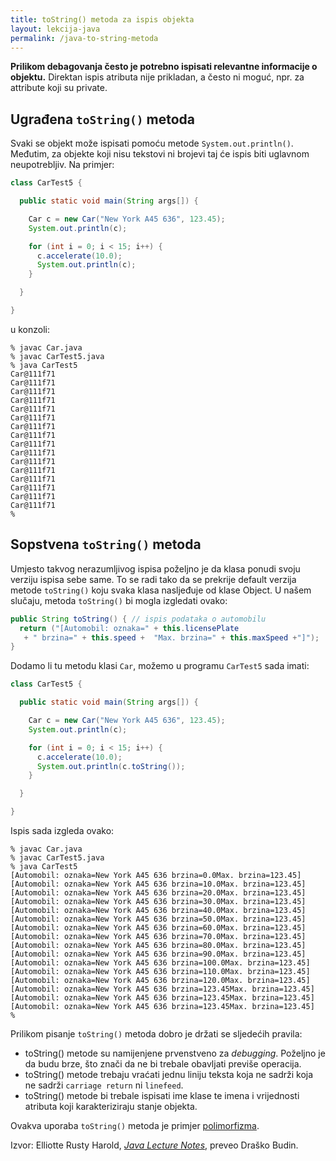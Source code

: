 ```yaml
---
title: toString() metoda za ispis objekta
layout: lekcija-java
permalink: /java-to-string-metoda
---
```


**Prilikom debagovanja često je potrebno ispisati relevantne informacije o objektu.** Direktan ispis atributa nije prikladan, a često ni moguć, npr. za attribute koji su private.

## Ugrađena `toString()` metoda

Svaki se objekt može ispisati pomoću metode `System.out.println()`. Međutim, za objekte koji nisu tekstovi ni brojevi taj će ispis biti uglavnom neupotrebljiv. Na primjer:

```java
class CarTest5 {

  public static void main(String args[]) {

    Car c = new Car("New York A45 636", 123.45);
    System.out.println(c);

    for (int i = 0; i < 15; i++) {
      c.accelerate(10.0);
      System.out.println(c);
    }

  }

}
```

u konzoli:
```
% javac Car.java
% javac CarTest5.java
% java CarTest5
Car@111f71
Car@111f71
Car@111f71
Car@111f71
Car@111f71
Car@111f71
Car@111f71
Car@111f71
Car@111f71
Car@111f71
Car@111f71
Car@111f71
Car@111f71
Car@111f71
Car@111f71
Car@111f71
%
```

## Sopstvena `toString()` metoda

Umjesto takvog nerazumljivog ispisa poželjno je da klasa ponudi svoju verziju ispisa sebe same. To se radi tako da se prekrije default verzija metode `toString()` koju svaka klasa nasljeđuje od klase Object. U našem slučaju, metoda `toString()` bi mogla izgledati ovako:

```java
public String toString() { // ispis podataka o automobilu
  return ("[Automobil: oznaka=" + this.licensePlate
   + " brzina=" + this.speed +  "Max. brzina=" + this.maxSpeed +"]");
}
```

Dodamo li tu metodu klasi `Car`, možemo u programu `CarTest5` sada imati:

```java
class CarTest5 {

  public static void main(String args[]) {

    Car c = new Car("New York A45 636", 123.45);
    System.out.println(c);

    for (int i = 0; i < 15; i++) {
      c.accelerate(10.0);
      System.out.println(c.toString());
    }

  }

}
```

Ispis sada izgleda ovako:

```
% javac Car.java
% javac CarTest5.java
% java CarTest5
[Automobil: oznaka=New York A45 636 brzina=0.0Max. brzina=123.45]
[Automobil: oznaka=New York A45 636 brzina=10.0Max. brzina=123.45]
[Automobil: oznaka=New York A45 636 brzina=20.0Max. brzina=123.45]
[Automobil: oznaka=New York A45 636 brzina=30.0Max. brzina=123.45]
[Automobil: oznaka=New York A45 636 brzina=40.0Max. brzina=123.45]
[Automobil: oznaka=New York A45 636 brzina=50.0Max. brzina=123.45]
[Automobil: oznaka=New York A45 636 brzina=60.0Max. brzina=123.45]
[Automobil: oznaka=New York A45 636 brzina=70.0Max. brzina=123.45]
[Automobil: oznaka=New York A45 636 brzina=80.0Max. brzina=123.45]
[Automobil: oznaka=New York A45 636 brzina=90.0Max. brzina=123.45]
[Automobil: oznaka=New York A45 636 brzina=100.0Max. brzina=123.45]
[Automobil: oznaka=New York A45 636 brzina=110.0Max. brzina=123.45]
[Automobil: oznaka=New York A45 636 brzina=120.0Max. brzina=123.45]
[Automobil: oznaka=New York A45 636 brzina=123.45Max. brzina=123.45]
[Automobil: oznaka=New York A45 636 brzina=123.45Max. brzina=123.45]
[Automobil: oznaka=New York A45 636 brzina=123.45Max. brzina=123.45]
%
```

Prilikom pisanje `toString()` metoda dobro je držati se sljedećih pravila:
- toString() metode su namijenjene prvenstveno za *debugging*. Poželjno je da budu brze, što znači da ne bi trebale obavljati previše operacija.
- toString() metode trebaju vraćati jednu liniju teksta koja ne sadrži koja ne sadrži `carriage return` ni `linefeed`.
- toString() metode bi trebale ispisati ime klase te imena i vrijednosti atributa koji karakteriziraju stanje objekta.

Ovakva uporaba `toString()` metoda je primjer [polimorfizma](/polimorfizam).

Izvor: Elliotte Rusty Harold, *[Java Lecture Notes](//www.cafeaulait.org/course/index.html)*, preveo Draško Budin.
